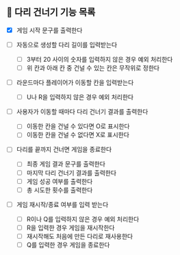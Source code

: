 ## 🦑 다리 건너기 기능 목록

- [x] 게임 시작 문구를 출력한다

- [ ] 자동으로 생성할 다리 길이를 입력받는다

  - [ ] 3부터 20 사이의 숫자를 입력하지 않은 경우 예외 처리한다
  - [ ] 위 칸과 아래 칸 중 건널 수 있는 칸은 무작위로 정한다

- [ ] 라운드마다 플레이어가 이동할 칸을 입력받는다

  - [ ] U나 R을 입력하지 않은 경우 예외 처리한다

- [ ] 사용자가 이동할 때마다 다리 건너기 결과를 출력한다

  - [ ] 이동한 칸을 건널 수 있다면 O로 표시한다
  - [ ] 이동한 칸을 건널 수 없다면 X로 표시한다

- [ ] 다리를 끝까지 건너면 게임을 종료한다

  - [ ] 최종 게임 결과 문구를 출력한다
  - [ ] 마지막 다리 건너기 결과를 출력한다
  - [ ] 게임 성공 여부를 출력한다
  - [ ] 총 시도한 횟수를 출력한다

- [ ] 게임 재시작/종료 여부를 입력 받는다

  - [ ] R이나 Q를 입력하지 않은 경우 예외 처리한다
  - [ ] R을 입력한 경우 게임을 재시작한다
  - [ ] 재시작해도 처음에 만든 다리로 재사용한다
  - [ ] Q를 입력한 경우 게임을 종료한다
